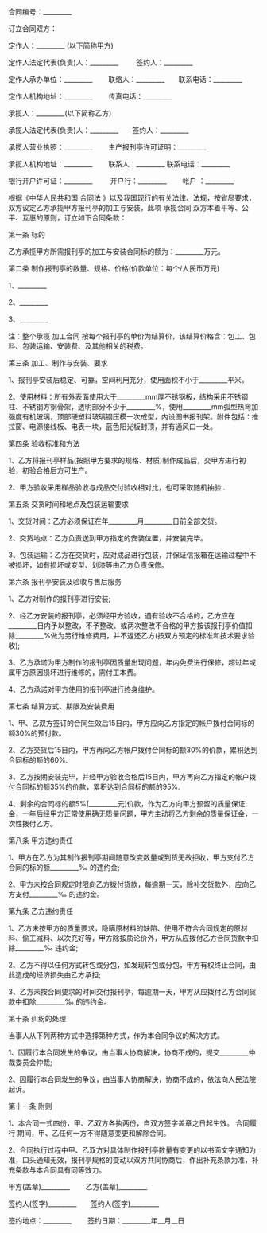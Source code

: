 
 


合同编号：_________


订立合同双方：


定作人：_________ (以下简称甲方)


定作人法定代表(负责)人：_________ 　　 签约人：_________


定作人承办单位：_________ 　　联络人：_________　　联系电话：_________


定作人机构地址：_________ 　　传真电话：_________


承揽人：_________(以下简称乙方)


承揽人法定代表(负责)人：_________　　签约人：_________


承揽人营业执照：_________ 　　生产报刊亭许可证明：_________


承揽人机构地址：_________ 　　联系人：_________  联系电话：_________


银行开户许可证：_________ 　　 开户行：_________ 　　帐户 ：_________


根据《中华人民共和国
合同法
》以及我国现行的有关法律、法规，按省局要求，双方议定乙方承揽甲方报刊亭的加工与安装，此项
承揽合同
双方本着平等、公平、互惠的原则，订立如下合同条款：


第一条 标的


乙方承揽甲方所需报刊亭的加工与安装合同标的额为：_________万元。


第二条 制作报刊亭的数量、规格、价格(价款单位：每个/人民币万元)


1、_________


2、_________


3、_________


注：整个承揽
加工合同
按每个报刊亭的单价为结算价，该结算价格含：包工、包料、包装运输、安装费、及其他相关的税费。


第三条 加工、制作与安装、要求


1、报刊亭安装后稳定、可靠，空间利用充分，使用面积不小于_________平米。


2、使用材料：所有外表面使用大于_________mm厚不锈钢板，结构采用不锈钢柱、不锈钢方钢骨架，透明部分不少于_________%，使用_________mm弧型热弯加强度有机玻璃，顶部硬塑料玻璃钢压模一次成型，内设图书报刊架。附件包括：推拉窗、电源接线板、电表一块，蓝色阳光板封顶，并有通风口一处。


第四条 验收标准和方法


1、乙方将报刊亭样品(按照甲方要求的规格、材质)制作成品后，交甲方进行初验，初验合格后方可生产。


2、甲方验收采用样品验收与成品交付验收相对比，也可采取随机抽验 .


第五条 交货时间和地点及包装运输要求


1、交货时间：乙方必须保证在年_________月_________日前全部交货。


2、交货地点：乙方负责送到甲方指定的安装位置，并安装完毕。


3、包装运输：乙方在交货时，应对成品进行包装，并保证信报箱在运输过程中不被损坏，如有损坏或变型、划漆等由乙方负责保修。


第六条 报刊亭安装及验收与售后服务


1、乙方对制作的报刊亭进行安装;


2、经乙方安装的报刊亭，必须经甲方验收，遇有验收不合格的，乙方应在_________日内予以整改，不予整改、或两次整改不合格的甲方按该报刊亭价值扣除_________%做为另行维修费用，并不返还乙方(按双方预定的标准和技术要求验收);


3、乙方承诺为甲方制作的报刊亭因质量出现问题，年内免费进行保修，超过年或属甲方原因损坏进行维修的，需付工本费。


4、乙方承诺对甲方使用的报刊亭进行终身维护。


第七条 结算方式、期限及安装费用


1、甲、乙双方签订的合同生效后15日内，甲方应向乙方指定的帐户拨付合同标的额30%的预付款。


2、乙方交货后15日内，甲方再向乙方帐户拨付合同标的额30%的价款，累积达到合同标的额的60%.


3、乙方按期安装完毕，并经甲方验收合格后15日内，甲方再向乙方指定的帐户拨付合同标的额35%的价款，累积达到合同标的额的95%.


4、剩余的合同标的额5%(_________元)价款，作为乙方向甲方预留的质量保证金，一年后经甲方正常使用确无质量问题，甲方主动将乙方剩余的质量保证金，一次性拨付乙方。


第八条 甲方违约责任


1、甲方在乙方为其制作报刊亭期间随意改变数量或到货无故拒收，甲方支付乙方合同的标的额_________‰ 的违约金;


2、甲方未按合同规定时限向乙方拨付货款，每逾期一天，除补交货款外，应向乙方支付_________‰ 的违约金。


第九条 乙方违约责任


1、乙方未按甲方的质量要求，隐瞒原材料的缺陷、使用不符合合同规定的原材料、偷工减料、以次充好等，甲方除按质论价外，甲方从应拨付乙方合同货款中扣除_________‰ 违约金;


2、乙方不得以任何方式转包或分包，如发现转包或分包，甲方有权终止合同，由此造成的经济损失由乙方承担;


3、乙方未按合同要求的时间交付报刊亭，每逾期一天，甲方从应拨付乙方合同货款中扣除_________‰ 的违约金。


第十条 纠纷的处理


当事人从下列两种方式中选择第种方式，作为本合同争议的解决方式。


1、因履行本合同发生的争议，由当事人协商解决，协商不成的，提交_________仲裁委员会仲裁;


2、因履行本合同发生的争议，由当事人协商解决，协商不成的，依法向人民法院起诉。


第十一条 附则


1、本合同一式四份，甲、乙双方各执两份，自双方签字盖章之日起生效。
合同履行
期间，甲、乙任何一方不得随意变更和解除合同。


2、合同执行过程中甲、乙双方对具体制作报刊亭数量有变更的以书面文字通知为准，口头通知无效，报刊亭规格的变动以双方共同协商后，作出补充条款为准，补充条款与本合同具有同等效力。


甲方(盖章)_________ 　　乙方(盖章)_________


签约人(签字)_________　　签约人(签字)_________


签约地点：_________ 　　签约日期：_________年__月__日
 


 

 
 
 
 
 
  


  
 

  


  


  
 
 
 
 

